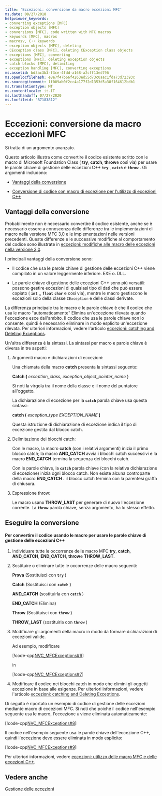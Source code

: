 ```yaml
---
title: 'Eccezioni: conversione da macro eccezioni MFC'
ms.date: 08/27/2018
helpviewer_keywords:
- converting exceptions [MFC]
- exception objects [MFC]
- conversions [MFC], code written with MFC macros
- keywords [MFC], macros
- macrosv, C++ keywords
- exception objects [MFC], deleting
- CException class [MFC], deleting CException class objects
- exceptions [MFC], converting
- exceptions [MFC], deleting exception objects
- catch blocks [MFC], delimiting
- exception handling [MFC], converting exceptions
ms.assetid: bd3ac3b3-f3ce-4fdd-a168-a2cff13ed796
ms.openlocfilehash: e8e7f47b66f4263ed55d73c0aac1fda73d72393c
ms.sourcegitcommit: 1f009ab0f2cc4a177f2d1353d5a38f164612bdb1
ms.translationtype: MT
ms.contentlocale: it-IT
ms.lasthandoff: 07/27/2020
ms.locfileid: "87183812"
---
```

# <a name="exceptions-converting-from-mfc-exception-macros"></a>Eccezioni: conversione da macro eccezioni MFC

Si tratta di un argomento avanzato.

Questo articolo illustra come convertire il codice esistente scritto con le macro di Microsoft Foundation Class ( **try**, **catch**, **throw**e così via) per usare le parole chiave di gestione delle eccezioni C++ **`try`** , **`catch`** e **`throw`** . Gli argomenti includono:

- [Vantaggi della conversione](#_core_advantages_of_converting)

- [Conversione di codice con macro di eccezione per l'utilizzo di eccezioni C++](#_core_doing_the_conversion)

## <a name="advantages-of-converting"></a><a name="_core_advantages_of_converting"></a>Vantaggi della conversione

Probabilmente non è necessario convertire il codice esistente, anche se è necessario essere a conoscenza delle differenze tra le implementazioni di macro nella versione MFC 3,0 e le implementazioni nelle versioni precedenti. Queste differenze e le successive modifiche al comportamento del codice sono illustrate in [eccezioni: modifiche alle macro delle eccezioni nella versione 3,0](exceptions-changes-to-exception-macros-in-version-3-0.md).

I principali vantaggi della conversione sono:

- Il codice che usa le parole chiave di gestione delle eccezioni C++ viene compilato in un valore leggermente inferiore. EXE o. DLL.

- Le parole chiave di gestione delle eccezioni C++ sono più versatili: possono gestire eccezioni di qualsiasi tipo di dati che può essere copiato ( **`int`** ,, **`float`** **`char`** e così via), mentre le macro gestiscono le eccezioni solo della classe `CException` e delle classi derivate.

La differenza principale tra le macro e le parole chiave è che il codice che usa le macro "automaticamente" Elimina un'eccezione rilevata quando l'eccezione esce dall'ambito. Il codice che usa le parole chiave non lo consente, quindi è necessario eliminare in modo esplicito un'eccezione rilevata. Per ulteriori informazioni, vedere l'articolo [eccezioni: catching and Deleting Exceptions](exceptions-catching-and-deleting-exceptions.md).

Un'altra differenza è la sintassi. La sintassi per macro e parole chiave è diversa in tre aspetti:

1. Argomenti macro e dichiarazioni di eccezioni:

   Una chiamata della macro **catch** presenta la sintassi seguente:

   **Catch (** *exception_class*, *exception_object_pointer_name* **)**

   Si noti la virgola tra il nome della classe e il nome del puntatore all'oggetto.

   La dichiarazione di eccezione per la **`catch`** parola chiave usa questa sintassi:

   **catch (** *exception_type* *EXCEPTION_NAME* **)**

   Questa istruzione di dichiarazione di eccezione indica il tipo di eccezione gestita dal blocco catch.

2. Delimitazione dei blocchi catch:

   Con le macro, la macro **catch** (con i relativi argomenti) inizia il primo blocco catch; la macro **AND_CATCH** avvia i blocchi catch successivi e la macro **END_CATCH** termina la sequenza dei blocchi catch.

   Con le parole chiave, la **`catch`** parola chiave (con la relativa dichiarazione di eccezione) inizia ogni blocco catch. Non esiste alcuna controparte della macro **END_CATCH** . il blocco catch termina con la parentesi graffa di chiusura.

3. Espressione throw:

   Le macro usano **THROW_LAST** per generare di nuovo l'eccezione corrente. La **`throw`** parola chiave, senza argomento, ha lo stesso effetto.

## <a name="doing-the-conversion"></a><a name="_core_doing_the_conversion"></a>Eseguire la conversione

#### <a name="to-convert-code-using-macros-to-use-the-c-exception-handling-keywords"></a>Per convertire il codice usando le macro per usare le parole chiave di gestione delle eccezioni C++

1. Individuare tutte le occorrenze delle macro MFC **try**, **catch**, **AND_CATCH**, **END_CATCH**, **throw**e **THROW_LAST**.

2. Sostituire o eliminare tutte le occorrenze delle macro seguenti:

   **Prova** (Sostituisci con **`try`** )

   **Catch** (Sostituisci con **`catch`** )

   **AND_CATCH** (sostituirla con **`catch`** )

   **END_CATCH** (Elimina)

   **Throw** (Sostituisci con **`throw`** )

   **THROW_LAST** (sostituirla con **`throw`** )

3. Modificare gli argomenti della macro in modo da formare dichiarazioni di eccezioni valide.

   Ad esempio, modificare

   [!code-cpp[NVC_MFCExceptions#6](codesnippet/cpp/exceptions-converting-from-mfc-exception-macros_1.cpp)]

   in

   [!code-cpp[NVC_MFCExceptions#7](codesnippet/cpp/exceptions-converting-from-mfc-exception-macros_2.cpp)]

4. Modificare il codice nei blocchi catch in modo che elimini gli oggetti eccezione in base alle esigenze. Per ulteriori informazioni, vedere l'articolo [eccezioni: catching and Deleting Exceptions](exceptions-catching-and-deleting-exceptions.md).

Di seguito è riportato un esempio di codice di gestione delle eccezioni mediante macro di eccezioni MFC. Si noti che poiché il codice nell'esempio seguente usa le macro, l'eccezione `e` viene eliminata automaticamente:

[!code-cpp[NVC_MFCExceptions#8](codesnippet/cpp/exceptions-converting-from-mfc-exception-macros_3.cpp)]

Il codice nell'esempio seguente usa le parole chiave dell'eccezione C++, quindi l'eccezione deve essere eliminata in modo esplicito:

[!code-cpp[NVC_MFCExceptions#9](codesnippet/cpp/exceptions-converting-from-mfc-exception-macros_4.cpp)]

Per ulteriori informazioni, vedere [eccezioni: utilizzo delle macro MFC e delle eccezioni C++](exceptions-using-mfc-macros-and-cpp-exceptions.md).

## <a name="see-also"></a>Vedere anche

[Gestione delle eccezioni](exception-handling-in-mfc.md)<br/>

